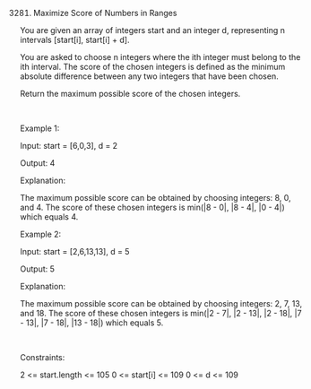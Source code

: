 3281. Maximize Score of Numbers in Ranges

You are given an array of integers start and an integer d, representing n intervals [start[i], start[i] + d].

You are asked to choose n integers where the ith integer must belong to the ith interval. The score of the chosen integers is defined as the minimum absolute difference between any two integers that have been chosen.

Return the maximum possible score of the chosen integers.

 

Example 1:

Input: start = [6,0,3], d = 2

Output: 4

Explanation:

The maximum possible score can be obtained by choosing integers: 8, 0, and 4. The score of these chosen integers is min(|8 - 0|, |8 - 4|, |0 - 4|) which equals 4.

Example 2:

Input: start = [2,6,13,13], d = 5

Output: 5

Explanation:

The maximum possible score can be obtained by choosing integers: 2, 7, 13, and 18. The score of these chosen integers is min(|2 - 7|, |2 - 13|, |2 - 18|, |7 - 13|, |7 - 18|, |13 - 18|) which equals 5.

 

Constraints:

2 <= start.length <= 105
0 <= start[i] <= 109
0 <= d <= 109